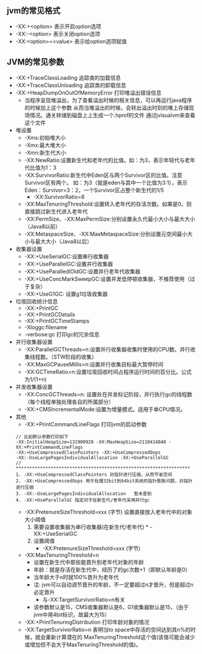 ## jvm的常见格式
* -XX:+\<option\> 表示开启option选项
* -XX:-\<option\> 表示关闭option选项
* -XX:\<option\>=\<value\> 表示给option选项赋值

## JVM的常见参数
* -XX:+TraceClassLoading 追踪类的加载信息
* -XX:+TraceClassUnloading 追踪类的卸载信息
* -XX:+HeapDumpOnOutOfMemoryError 打印堆溢出错误信息
    * 当程序呈现堆溢出，为了查看溢出时候的相关信息，可以再运行java程序的时候加上这个参数
        从而当堆溢出的时候，会转出溢出时刻的堆上存储现场情况。通关转储到磁盘上上生成一个.hprof的文件
        通过jvisualvm来查看这个文件
* 堆设置
    * -Xms:初始堆大小
    * -Xmx:最大堆大小
    * -Xmn:新生代大小
    * -XX:NewRatio:设置新生代和老年代的比值。如：为3，表示年轻代与老年代比值为1：3
    * -XX:SurvivorRatio:新生代中Eden区与两个Survivor区的比值。注意Survivor区有两个。
        如：为3（就是eden与其中一个比值为3:1），表示Eden：Survivor=3：2，一个Survivor区占整个新生代的1/5  
        * -XX:SurvivorRatio=8
    * -XX:MaxTenuringThreshold:设置转入老年代的存活次数。如果是0，则直接跳过新生代进入老年代
    * -XX:PermSize、-XX:MaxPermSize:分别设置永久代最小大小与最大大小（Java8以前）
    * -XX:MetaspaceSize、-XX:MaxMetaspaceSize:分别设置元空间最小大小与最大大小（Java8以后）
* 收集器设置
    * -XX:+UseSerialGC:设置串行收集器
    * -XX:+UseParallelGC:设置并行收集器
    * -XX:+UseParalledlOldGC:设置并行老年代收集器
    * -XX:+UseConcMarkSweepGC:设置并发低停顿收集器，不推荐使用（过于复杂）
    * -XX:+UseG1GC: 设置g1垃圾收集器
* 垃圾回收统计信息
    * -XX:+PrintGC
    * -XX:+PrintGCDetails
    * -XX:+PrintGCTimeStamps
    * -Xloggc:filename
    * -verbose:gc 打印gc的冗余信息
* 并行收集器设置
    * -XX:ParallelGCThreads=n:设置并行收集器收集时使用的CPU数。并行收集线程数。（STW阶段的收集）
    * -XX:MaxGCPauseMillis=n:设置并行收集目标最大暂停时间
    * -XX:GCTimeRatio=n:设置垃圾回收时间占程序运行时间的百分比。公式为1/(1+n)
* 并发收集器设置
    * -XX:ConcGCThreads=n: 设置处在并发标记阶段，并行执行gc的线程数（每个线程单独处理各自的所属部分）
    * -XX:+CMSIncrementalMode:设置为增量模式。适用于单CPU情况。
* 其他
    * -XX:+PrintCommandLineFlags    打印jvm的启动参数  
    ```
    // 比如默认参数打印如下
    -XX:InitialHeapSize=131900928 -XX:MaxHeapSize=2110414848 -XX:+PrintCommandLineFlags 
    -XX:+UseCompressedClassPointers -XX:+UseCompressedOops 
    -XX:-UseLargePagesIndividualAllocation -XX:+UseParallelGC
    // *****************************************************************
    1. -XX:+UseCompressedClassPointers 对指针进行压缩，从而节省空间
    2. -XX:+UseCompressedOops 用于处理32bit到64bit系统的指针膨胀问题，对指针进行压缩
    3. -XX:-UseLargePagesIndividualAllocation   暂未查到
    4. -XX:+UseParallelGC 指定对于在新生代/老年代采用并行gc
    ``` 
    * -XX:PretenureSizeThreshold=xxx (字节) 设置直接放入老年代中的对象大小阈值
        1. 需要设置收集器为串行收集器(在新生代/老年代)
          * -XX:+UseSerialGC
        2. 设置阈值
              * -XX:PretenureSizeThreshold=xxx (字节)
    * -XX:MaxTenuringThreshold=n   
        * 设置在新生代中那些能晋升到老年代对象的年龄
        * 年龄：就是存活在新生代中，经历了的gc次数+1（即默认年龄是0）
        * 当年龄大于n时就100%晋升为老年代
        * 注: jvm可以自动调节晋升的年龄，不一定要超过n才晋升，但是超过n必定晋升
            * 与-XX:TargetSurvivorRatio=n有关
        * 该参数默认是15，CMS收集器默认是6，G1收集器默认是15，（由于jvm中用4bit标识，故最大为15）
    * -XX:+PrintTenuringDistribution 打印年龄对象的情况
    * -XX:TargetSurvivorRatio=n 表明当to space中存活的空间达到其n%的时候，就会重新计算潜在的
        MaxTenuringThreshold这个值(该值可能会减少或增加但不会大于MaxTenuringThreshold的值)。


